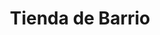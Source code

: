---
title: "Tienda de Barrio"
url: /ciudad-satelite/tienda-de-barrio-avenida-del-policia-2/
shop: comodidad
---